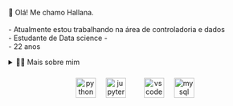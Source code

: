 <p align="left">👋  Olá! Me chamo Hallana.<br><br>- Atualmente estou trabalhando na área de controladoria e dados<br>- Estudante de Data science - <br> - 22 anos <br> </p>

<details>
  <summary>👨‍💻 Mais sobre mim</summary>
Graduanda em ciências contábeis, com mais de dois anos de experiência na área, decidi me aventurar na área de dados, há aproximadamente um ano. Essa decisão foi motivada pelo crescimento exponencial do mercado de dado nos útimos anos e também pelo fato de ter conhecimentos em disciplinas de contabilidade como estatistica, custos, análise de indicadores e demonstrações fincanceiras, que também é muito utilizada no universo de análise de dados. Acredito que essa combinação me permite ampliar minhas habilidades profissionais de forma significativa. 
  
</details>

###


<div align="center">
  <img src="https://cdn.jsdelivr.net/gh/devicons/devicon/icons/python/python-original.svg" height="40" alt="python logo"  />
  <img width="12" />
  <img src="https://cdn.jsdelivr.net/gh/devicons/devicon/icons/jupyter/jupyter-original.svg" height="40" alt="jupyter logo"  />
  <img width="12" />
  <img width="12" />
  <img src="https://cdn.jsdelivr.net/gh/devicons/devicon/icons/vscode/vscode-original.svg" height="40" alt="vscode logo"  />
  <img width="12" />
  <img src="https://cdn.jsdelivr.net/gh/devicons/devicon/icons/mysql/mysql-original.svg" height="40" alt="mysql logo"  />
</div>
